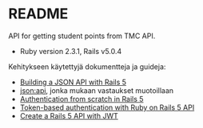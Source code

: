 # README

API for getting student points from TMC API.
* Ruby version 2.3.1, Rails v5.0.4

Kehitykseen käytettyjä dokumentteja ja guideja:
 * [Building a JSON API with Rails 5](https://blog.codeship.com/building-a-json-api-with-rails-5/)
 * [json:api](http://jsonapi.org/format/), jonka mukaan vastaukset muotoillaan
 * [Authentication from scratch in Rails 5](https://rubyplus.com/articles/4171-Authentication-from-Scratch-in-Rails-5)
 * [Token-based authentication with Ruby on Rails 5 API](https://www.pluralsight.com/guides/ruby-ruby-on-rails/token-based-authentication-with-ruby-on-rails-5-api)
 * [Create a Rails 5 API with JWT](http://www.bentedder.com/part-3-create-a-rails-5-api-with-jwt-jsonwebtoken/)
